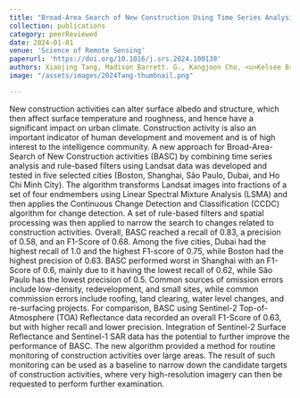 ```yaml
---
title: "Broad-Area Search of New Construction Using Time Series Analysis"
collection: publications
category: peerReviewed
date: 2024-01-01
venue: 'Science of Remote Sensing'
paperurl: 'https://doi.org/10.1016/j.srs.2024.100138'
authors: Xiaojing Tang, Madison Barrett. G., Kangjoon Cho, <u>Kelsee Bratley</u>, Katelyn Tarrio, Yingtong Zhang, Hangfeng Gu, Peter Rasmussen, Marc Bosch, & Curtis Woodcock
image: "/assets/images/2024Tang-thumbnail.png"

---
```


New construction activities can alter surface albedo and structure, which then affect surface temperature and roughness, and hence have a significant impact on urban climate. Construction activity is also an important indicator of human development and movement and is of high interest to the intelligence community. A new approach for Broad-Area-Search of New Construction activities (BASC) by combining time series analysis and rule-based filters using Landsat data was developed and tested in five selected cities (Boston, Shanghai, São Paulo, Dubai, and Ho Chi Minh City). The algorithm transforms Landsat images into fractions of a set of four endmembers using Linear Spectral Mixture Analysis (LSMA) and then applies the Continuous Change Detection and Classification (CCDC) algorithm for change detection. A set of rule-based filters and spatial processing was then applied to narrow the search to changes related to construction activities. Overall, BASC reached a recall of 0.83, a precision of 0.58, and an F1-Score of 0.68. Among the five cities, Dubai had the highest recall of 1.0 and the highest F1-score of 0.75, while Boston had the highest precision of 0.63. BASC performed worst in Shanghai with an F1-Score of 0.6, mainly due to it having the lowest recall of 0.62, while São Paulo has the lowest precision of 0.5. Common sources of omission errors include low-density, redevelopment, and small sites, while common commission errors include roofing, land clearing, water level changes, and re-surfacing projects. For comparison, BASC using Sentinel-2 Top-of-Atmosphere (TOA) Reflectance data recorded an overall F1-Score of 0.63, but with higher recall and lower precision. Integration of Sentinel-2 Surface Reflectance and Sentinel-1 SAR data has the potential to further improve the performance of BASC. The new algorithm provided a method for routine monitoring of construction activities over large areas. The result of such monitoring can be used as a baseline to narrow down the candidate targets of construction activities, where very high-resolution imagery can then be requested to perform further examination.
